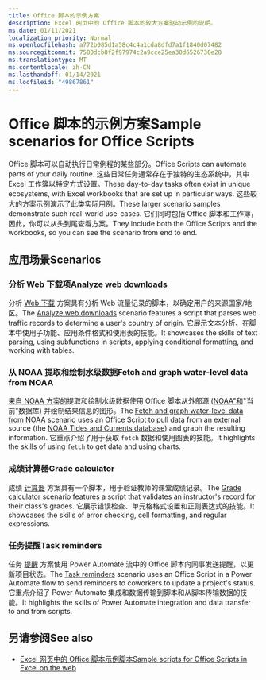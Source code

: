 ```yaml
---
title: Office 脚本的示例方案
description: Excel 网页中的 Office 脚本的较大方案驱动示例的说明。
ms.date: 01/11/2021
localization_priority: Normal
ms.openlocfilehash: a772b085d1a58c4c4a1cda8dfd7a1f1840d07482
ms.sourcegitcommit: 7580dcb8f2f97974c2a9cce25ea30d6526730e28
ms.translationtype: MT
ms.contentlocale: zh-CN
ms.lasthandoff: 01/14/2021
ms.locfileid: "49867861"
---
```

# <a name="sample-scenarios-for-office-scripts"></a><span data-ttu-id="9bb56-103">Office 脚本的示例方案</span><span class="sxs-lookup"><span data-stu-id="9bb56-103">Sample scenarios for Office Scripts</span></span>

<span data-ttu-id="9bb56-104">Office 脚本可以自动执行日常例程的某些部分。</span><span class="sxs-lookup"><span data-stu-id="9bb56-104">Office Scripts can automate parts of your daily routine.</span></span> <span data-ttu-id="9bb56-105">这些日常任务通常存在于独特的生态系统中，其中 Excel 工作簿以特定方式设置。</span><span class="sxs-lookup"><span data-stu-id="9bb56-105">These day-to-day tasks often exist in unique ecosystems, with Excel workbooks that are set up in particular ways.</span></span> <span data-ttu-id="9bb56-106">这些较大的方案示例演示了此类实际用例。</span><span class="sxs-lookup"><span data-stu-id="9bb56-106">These larger scenario samples demonstrate such real-world use-cases.</span></span> <span data-ttu-id="9bb56-107">它们同时包括 Office 脚本和工作簿，因此，你可以从头到尾查看方案。</span><span class="sxs-lookup"><span data-stu-id="9bb56-107">They include both the Office Scripts and the workbooks, so you can see the scenario from end to end.</span></span>

## <a name="scenarios"></a><span data-ttu-id="9bb56-108">应用场景</span><span class="sxs-lookup"><span data-stu-id="9bb56-108">Scenarios</span></span>

### <a name="analyze-web-downloads"></a><span data-ttu-id="9bb56-109">分析 Web 下载项</span><span class="sxs-lookup"><span data-stu-id="9bb56-109">Analyze web downloads</span></span>

<span data-ttu-id="9bb56-110">分析 [Web 下载](analyze-web-downloads.md) 方案具有分析 Web 流量记录的脚本，以确定用户的来源国家/地区。</span><span class="sxs-lookup"><span data-stu-id="9bb56-110">The [Analyze web downloads](analyze-web-downloads.md) scenario features a script that parses web traffic records to determine a user's country of origin.</span></span> <span data-ttu-id="9bb56-111">它展示文本分析、在脚本中使用子功能、应用条件格式和使用表的技能。</span><span class="sxs-lookup"><span data-stu-id="9bb56-111">It showcases the skills of text parsing, using subfunctions in scripts, applying conditional formatting, and working with tables.</span></span>

### <a name="fetch-and-graph-water-level-data-from-noaa"></a><span data-ttu-id="9bb56-112">从 NOAA 提取和绘制水级数据</span><span class="sxs-lookup"><span data-stu-id="9bb56-112">Fetch and graph water-level data from NOAA</span></span>

<span data-ttu-id="9bb56-113">[来自 NOAA 方案的](noaa-data-fetch.md)提取和绘制水级数据使用 Office 脚本从外部源 ([NOAA"和](https://tidesandcurrents.noaa.gov/)"当前"数据库) 并绘制结果信息的图形。</span><span class="sxs-lookup"><span data-stu-id="9bb56-113">The [Fetch and graph water-level data from NOAA](noaa-data-fetch.md) scenario uses an Office Script to pull data from an external source (the [NOAA Tides and Currents database](https://tidesandcurrents.noaa.gov/)) and graph the resulting information.</span></span> <span data-ttu-id="9bb56-114">它重点介绍了用于获取 `fetch` 数据和使用图表的技能。</span><span class="sxs-lookup"><span data-stu-id="9bb56-114">It highlights the skills of using `fetch` to get data and using charts.</span></span>

### <a name="grade-calculator"></a><span data-ttu-id="9bb56-115">成绩计算器</span><span class="sxs-lookup"><span data-stu-id="9bb56-115">Grade calculator</span></span>

<span data-ttu-id="9bb56-116">成绩 [计算器](grade-calculator.md) 方案具有一个脚本，用于验证教师的课堂成绩记录。</span><span class="sxs-lookup"><span data-stu-id="9bb56-116">The [Grade calculator](grade-calculator.md) scenario features a script that validates an instructor's record for their class's grades.</span></span> <span data-ttu-id="9bb56-117">它展示错误检查、单元格格式设置和正则表达式的技能。</span><span class="sxs-lookup"><span data-stu-id="9bb56-117">It showcases the skills of error checking, cell formatting, and regular expressions.</span></span>

### <a name="task-reminders"></a><span data-ttu-id="9bb56-118">任务提醒</span><span class="sxs-lookup"><span data-stu-id="9bb56-118">Task reminders</span></span>

<span data-ttu-id="9bb56-119">任务 [提醒](task-reminders.md) 方案使用 Power Automate 流中的 Office 脚本向同事发送提醒，以更新项目状态。</span><span class="sxs-lookup"><span data-stu-id="9bb56-119">The [Task reminders](task-reminders.md) scenario uses an Office Script in a Power Automate flow to send reminders to coworkers to update a project's status.</span></span> <span data-ttu-id="9bb56-120">它重点介绍了 Power Automate 集成和数据传输到脚本和从脚本传输数据的技能。</span><span class="sxs-lookup"><span data-stu-id="9bb56-120">It highlights the skills of Power Automate integration and data transfer to and from scripts.</span></span>

## <a name="see-also"></a><span data-ttu-id="9bb56-121">另请参阅</span><span class="sxs-lookup"><span data-stu-id="9bb56-121">See also</span></span>

- [<span data-ttu-id="9bb56-122">Excel 网页中的 Office 脚本示例脚本</span><span class="sxs-lookup"><span data-stu-id="9bb56-122">Sample scripts for Office Scripts in Excel on the web</span></span>](../excel-samples.md)
